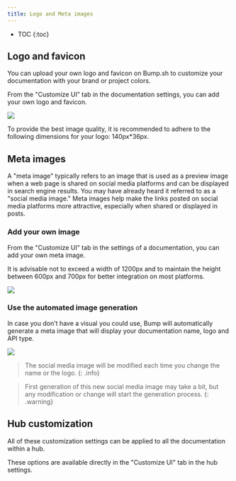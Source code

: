 ```yaml
---
title: Logo and Meta images
---
```


- TOC
{:toc}

## Logo and favicon

You can upload your own logo and favicon on Bump.sh to customize your documentation with your brand or project colors.

From the "Customize UI" tab in the documentation settings, you can add your own logo and favicon.

![](/images/help/logo-favicon.png)

To provide the best image quality, it is recommended to adhere to the following dimensions for your logo: 140px*36px.


## Meta images

A "meta image" typically refers to an image that is used as a preview image when a web page is shared on social media platforms and can be displayed in search engine results. You may have already heard it referred to as a "social media image." Meta images help make the links posted on social media platforms more attractive, especially when shared or displayed in posts.

### Add your own image

From the "Customize UI" tab in the settings of a documentation, you can add your own meta image.

It is advisable not to exceed a width of 1200px and to maintain the height between 600px and 700px for better integration on most platforms.

![](/images/help/meta-image.png)

### Use the automated image generation

In case you don't have a visual you could use, Bump will automatically generate a meta image that will display your documentation name, logo and API type.

![](/images/help/meta-image-example.png)

> The social media image will be modified each time you change the name or the logo.
{: .info}

> First generation of this new social media image may take a bit, but any modification or change will start the generation process.
{: .warning}

## Hub customization

All of these customization settings can be applied to all the documentation within a hub.

These options are available directly in the "Customize UI" tab in the hub settings.
